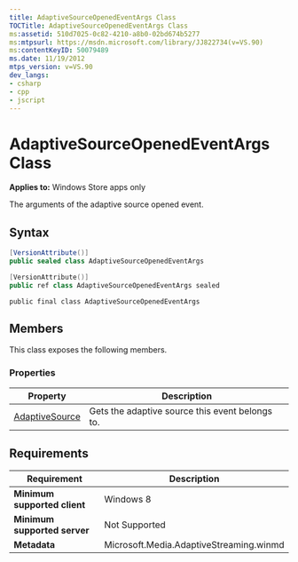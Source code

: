 ```yaml
---
title: AdaptiveSourceOpenedEventArgs Class
TOCTitle: AdaptiveSourceOpenedEventArgs Class
ms:assetid: 510d7025-0c82-4210-a8b0-02bd674b5277
ms:mtpsurl: https://msdn.microsoft.com/library/JJ822734(v=VS.90)
ms:contentKeyID: 50079489
ms.date: 11/19/2012
mtps_version: v=VS.90
dev_langs:
- csharp
- cpp
- jscript
---
```


# AdaptiveSourceOpenedEventArgs Class

**Applies to:** Windows Store apps only

The arguments of the adaptive source opened event.

## Syntax

```csharp
[VersionAttribute()]
public sealed class AdaptiveSourceOpenedEventArgs
```

```cpp
[VersionAttribute()]
public ref class AdaptiveSourceOpenedEventArgs sealed
```

```jscript
public final class AdaptiveSourceOpenedEventArgs
```

## Members

This class exposes the following members.

### Properties

|Property|Description|
|--- |--- |
|[AdaptiveSource](adaptivesourceopenedeventargs-adaptivesource-property.md)|Gets the adaptive source this event belongs to.|

## Requirements

|Requirement|Description|
|--- |--- |
|**Minimum supported client**|Windows 8|
|**Minimum supported server**|Not Supported|
|**Metadata**|Microsoft.Media.AdaptiveStreaming.winmd|
